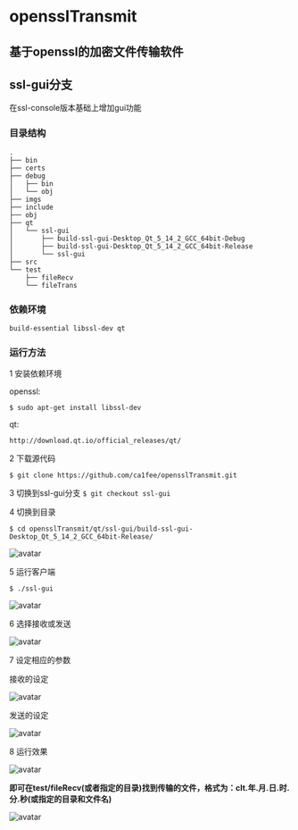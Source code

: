 # opensslTransmit
## 基于openssl的加密文件传输软件

## ssl-gui分支
在ssl-console版本基础上增加gui功能

### 目录结构
```
.
├── bin
├── certs
├── debug
│   ├── bin
│   └── obj
├── imgs
├── include
├── obj
├── qt
│   └── ssl-gui
│       ├── build-ssl-gui-Desktop_Qt_5_14_2_GCC_64bit-Debug
│       ├── build-ssl-gui-Desktop_Qt_5_14_2_GCC_64bit-Release
│       └── ssl-gui
├── src
└── test
    ├── fileRecv
    └── fileTrans
```
### 依赖环境
`build-essential libssl-dev qt`
### 运行方法
1 安装依赖环境

openssl:

`$ sudo apt-get install libssl-dev`

qt:

`http://download.qt.io/official_releases/qt/`

2 下载源代码

`$ git clone https://github.com/ca1fee/opensslTransmit.git`

3 切换到ssl-gui分支
`$ git checkout ssl-gui`

4 切换到目录

`$ cd opensslTransmit/qt/ssl-gui/build-ssl-gui-Desktop_Qt_5_14_2_GCC_64bit-Release/
`

![avatar](./imgs/ssl_gui_cd.png)

5 运行客户端

`$ ./ssl-gui`

![avatar](./imgs/ssl_gui_main_window.png)

6 选择接收或发送

![avatar](./imgs/ssl_gui_choose.png)

7 设定相应的参数

接收的设定

![avatar](./imgs/ssl_gui_receive_setting.png)

发送的设定

![avatar](./imgs/ssl_gui_send_setting.png)

8 运行效果

![avatar](./imgs/ssl_gui_result.png)

**即可在test/fileRecv(或者指定的目录)找到传输的文件，格式为：clt.年.月.日.时.分.秒(或指定的目录和文件名)**

![avatar](./imgs/ssl_gui_file_receive.png)
